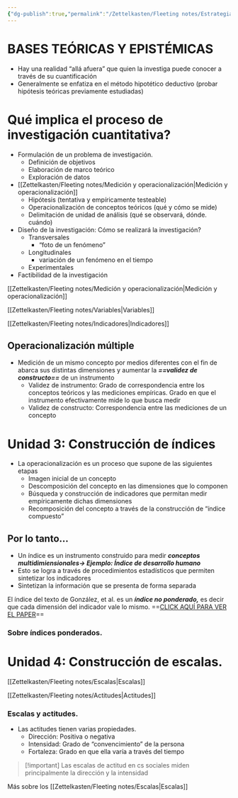 ```yaml
---
{"dg-publish":true,"permalink":"/Zettelkasten/Fleeting notes/Estrategias cuantitativas/","noteIcon":"","created":"2025-05-25T22:56:16.250-04:00"}
---
```



# BASES TEÓRICAS Y EPISTÉMICAS

- Hay una realidad “allá afuera” que quien la investiga puede conocer a través de su cuantificación
- Generalmente se enfatiza en el método hipotético deductivo (probar hipótesis teóricas previamente estudiadas)

# Qué implica el proceso de investigación cuantitativa?

- Formulación de un problema de investigación.
    - Definición de objetivos
    - Elaboración de marco teórico
    - Exploración de datos
- [[Zettelkasten/Fleeting notes/Medición y operacionalización\|Medición y operacionalización]]
    - Hipótesis (tentativa y empíricamente testeable)
    - Operacionalización de conceptos teóricos (qué y cómo se mide)
    - Delimitación de unidad de análisis (qué se observará, dónde. cuándo)
- Diseño de la investigación: Cómo se realizará la investigación?
    - Transversales
        - “foto de un fenómeno”
    - Longitudinales
        - variación de un fenómeno en el tiempo
    - Experimentales
- Factibilidad de la investigación

[[Zettelkasten/Fleeting notes/Medición y operacionalización\|Medición y operacionalización]]

[[Zettelkasten/Fleeting notes/Variables\|Variables]]

[[Zettelkasten/Fleeting notes/Indicadores\|Indicadores]]

## Operacionalización múltiple

- Medición de un mismo concepto por medios diferentes con el fin de abarca sus distintas dimensiones y aumentar la **_==validez de constructo==_** de un instrumento
    - Validez de instrumento: Grado de correspondencia entre los conceptos teóricos y las mediciones empíricas. Grado en que el instrumento efectivamente mide lo que busca medir
    - Validez de constructo: Correspondencia entre las mediciones de un concepto

# Unidad 3: Construcción de índices

- La operacionalización es un proceso que supone de las siguientes etapas
    - Imagen inicial de un concepto
    - Descomposición del concepto en las dimensiones que lo componen
    - Búsqueda y construcción de indicadores que permitan medir empíricamente dichas dimensiones
    - Recomposición del concepto a través de la construcción de “índice compuesto”

## Por lo tanto…

- Un índice es un instrumento construido para medir _**conceptos multidimiensionales→ Ejemplo: Índice de desarrollo humano**_
- Esto se logra a través de procedimientos estadísticos que permiten sintetizar los indicadores
- Sintetizan la información que se presenta de forma separada

El índice del texto de González, et al. es un _**índice no ponderado,**_ es decir que cada dimensión del indicador vale lo mismo. ==[CLICK AQUÍ PARA VER EL PAPER](https://link.springer.com/article/10.1007/s11205-021-02648-0)==

### Sobre índices ponderados.

# Unidad 4: Construcción de escalas.

[[Zettelkasten/Fleeting notes/Escalas\|Escalas]]

[[Zettelkasten/Fleeting notes/Actitudes\|Actitudes]]

### Escalas y actitudes.

- Las actitudes tienen varias propiedades.
    - Dirección: Positiva o negativa
    - Intensidad: Grado de “convencimiento” de la persona
    - Fortaleza: Grado en que ella varía a través del tiempo

> [!important] Las escalas de actitud en cs sociales miden principalmente la dirección y la intensidad

Más sobre los [[Zettelkasten/Fleeting notes/Escalas\|Escalas]]